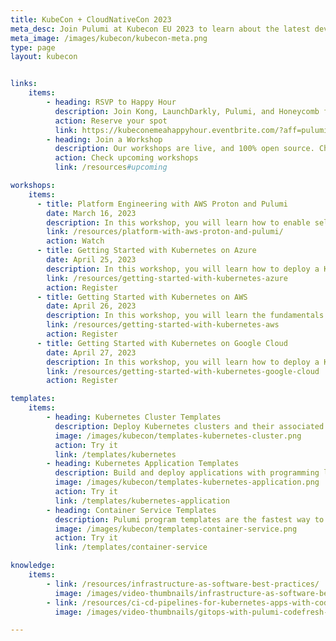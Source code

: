 ```yaml
---
title: KubeCon + CloudNativeCon 2023
meta_desc: Join Pulumi at Kubecon EU 2023 to learn about the latest developments in infrastructure as code, Kubernetes, observability, and cloud-native computing.
meta_image: /images/kubecon/kubecon-meta.png
type: page
layout: kubecon


links:
    items:
        - heading: RSVP to Happy Hour
          description: Join Kong, LaunchDarkly, Pulumi, and Honeycomb for an evening of light fare, libations, and conversations.<br/><b>Limited Spots Remaining</b><br/>April 20, 6:30pm CEST at De Kroon Restaurant & Club.
          action: Reserve your spot
          link: https://kubeconemeahappyhour.eventbrite.com/?aff=pulumi
        - heading: Join a Workshop
          description: Our workshops are live, and 100% open source. Choose from fundamental to advanced topics. They are hands-on and code source is provided.
          action: Check upcoming workshops
          link: /resources#upcoming

workshops:
    items:
      - title: Platform Engineering with AWS Proton and Pulumi
        date: March 16, 2023
        description: In this workshop, you will learn how to enable self-service infrastructure for your infrastructure using AWS Proton and Pulumi.
        link: /resources/platform-with-aws-proton-and-pulumi/
        action: Watch
      - title: Getting Started with Kubernetes on Azure
        date: April 25, 2023
        description: In this workshop, you will learn how to deploy a Kubernetes cluster on Microsoft Azure and run containerized applications on the cluster.
        link: /resources/getting-started-with-kubernetes-azure
        action: Register
      - title: Getting Started with Kubernetes on AWS
        date: April 26, 2023
        description: In this workshop, you will learn the fundamentals of setting up EKS clusters on AWS through guided exercises using Pulumi.
        link: /resources/getting-started-with-kubernetes-aws
        action: Register
      - title: Getting Started with Kubernetes on Google Cloud
        date: April 27, 2023
        description: In this workshop, you will learn how to deploy a Kubernetes cluster on Google Cloud and run containerized applications on the cluster.
        link: /resources/getting-started-with-kubernetes-google-cloud
        action: Register

templates:
    items:
        - heading: Kubernetes Cluster Templates
          description: Deploy Kubernetes clusters and their associated infrastructure on AWS, Azure, or Google Cloud Platform.
          image: /images/kubecon/templates-kubernetes-cluster.png
          action: Try it
          link: /templates/kubernetes
        - heading: Kubernetes Application Templates
          description: Build and deploy applications with programming languages and deploying them to your Kubernetes clusters.
          image: /images/kubecon/templates-kubernetes-application.png
          action: Try it
          link: /templates/kubernetes-application
        - heading: Container Service Templates
          description: Pulumi program templates are the fastest way to deploy container services on AWS, Azure, or Google Cloud Platform.
          image: /images/kubecon/templates-container-service.png
          action: Try it
          link: /templates/container-service

knowledge:
    items:
        - link: /resources/infrastructure-as-software-best-practices/
          image: /images/video-thumbnails/infrastructure-as-software-best-practices-thumbnail.png
        - link: /resources/ci-cd-pipelines-for-kubernetes-apps-with-codefresh/
          image: /images/video-thumbnails/gitops-with-pulumi-codefresh-thumbnail.png

---
```

